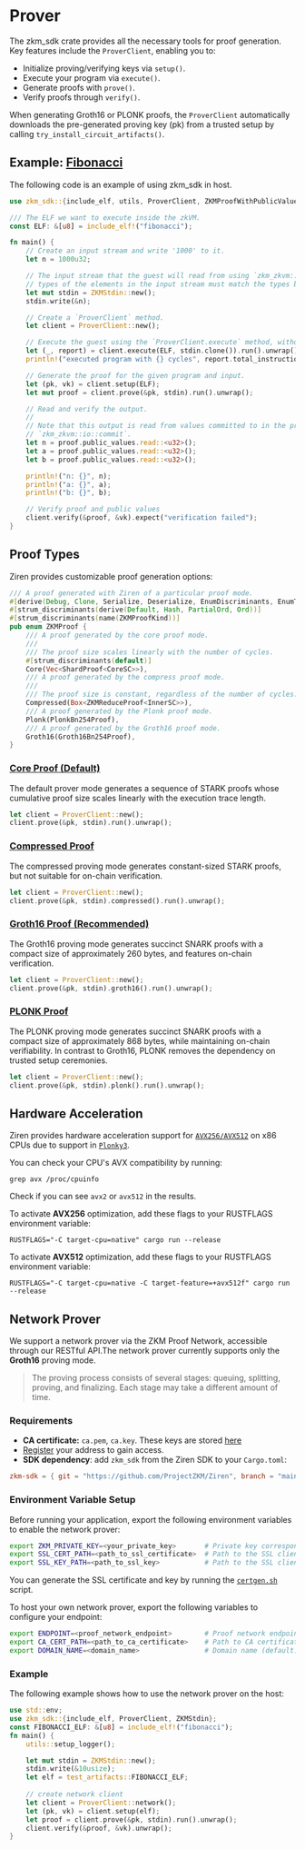 # Prover

The zkm_sdk crate provides all the necessary tools for proof generation. Key features include the `ProverClient`, enabling you to:
- Initialize proving/verifying keys via `setup()`.
- Execute your program via `execute()`.
- Generate proofs with `prove()`.
- Verify proofs through `verify()`.

When generating Groth16 or PLONK proofs, the `ProverClient` automatically downloads the pre-generated proving key (pk) from a trusted setup by calling `try_install_circuit_artifacts()`.

## Example: [Fibonacci](https://github.com/ProjectZKM/Ziren/blob/main/examples/fibonacci/host/src/main.rs)

The following code is an example of using zkm_sdk in host.

```rust
use zkm_sdk::{include_elf, utils, ProverClient, ZKMProofWithPublicValues, ZKMStdin};

/// The ELF we want to execute inside the zkVM.
const ELF: &[u8] = include_elf!("fibonacci");

fn main() {
    // Create an input stream and write '1000' to it.
    let n = 1000u32;

    // The input stream that the guest will read from using `zkm_zkvm::io::read`. Note that the
    // types of the elements in the input stream must match the types being read in the program.
    let mut stdin = ZKMStdin::new();
    stdin.write(&n);

    // Create a `ProverClient` method.
    let client = ProverClient::new();

    // Execute the guest using the `ProverClient.execute` method, without generating a proof.
    let (_, report) = client.execute(ELF, stdin.clone()).run().unwrap();
    println!("executed program with {} cycles", report.total_instruction_count());

    // Generate the proof for the given program and input.
    let (pk, vk) = client.setup(ELF);
    let mut proof = client.prove(&pk, stdin).run().unwrap();

    // Read and verify the output.
    //
    // Note that this output is read from values committed to in the program using
    // `zkm_zkvm::io::commit`.
    let n = proof.public_values.read::<u32>();
    let a = proof.public_values.read::<u32>();
    let b = proof.public_values.read::<u32>();

    println!("n: {}", n);
    println!("a: {}", a);
    println!("b: {}", b);

    // Verify proof and public values
    client.verify(&proof, &vk).expect("verification failed");
}
```

## Proof Types

Ziren provides customizable proof generation options:

```rust
/// A proof generated with Ziren of a particular proof mode.
#[derive(Debug, Clone, Serialize, Deserialize, EnumDiscriminants, EnumTryAs)]
#[strum_discriminants(derive(Default, Hash, PartialOrd, Ord))]
#[strum_discriminants(name(ZKMProofKind))]
pub enum ZKMProof {
    /// A proof generated by the core proof mode.
    ///
    /// The proof size scales linearly with the number of cycles.
    #[strum_discriminants(default)]
    Core(Vec<ShardProof<CoreSC>>),
    /// A proof generated by the compress proof mode.
    ///
    /// The proof size is constant, regardless of the number of cycles.
    Compressed(Box<ZKMReduceProof<InnerSC>>),
    /// A proof generated by the Plonk proof mode.
    Plonk(PlonkBn254Proof),
    /// A proof generated by the Groth16 proof mode.
    Groth16(Groth16Bn254Proof),
}
```

### [Core Proof (Default)](https://github.com/ProjectZKM/Ziren/blob/main/examples/fibonacci/host/src/main.rs)

The default prover mode generates a sequence of STARK proofs whose cumulative proof size scales linearly with the execution trace length.

```rust
let client = ProverClient::new();
client.prove(&pk, stdin).run().unwrap();
```

### [Compressed Proof](https://github.com/ProjectZKM/Ziren/blob/main/examples/fibonacci/host/bin/compressed.rs)

The compressed proving mode generates constant-sized STARK proofs, but not suitable for on-chain verification.

```rust
let client = ProverClient::new();
client.prove(&pk, stdin).compressed().run().unwrap();
```

### [Groth16 Proof (Recommended)](https://github.com/ProjectZKM/Ziren/blob/main/examples/fibonacci/host/bin/groth16_bn254.rs)

The Groth16 proving mode ​generates succinct SNARK proofs with a compact size of approximately 260 bytes, ​and features on-chain verification.

```rust
let client = ProverClient::new();
client.prove(&pk, stdin).groth16().run().unwrap();
```

### [PLONK Proof](https://github.com/ProjectZKM/Ziren/blob/main/examples/fibonacci/host/bin/plonk_bn254.rs)

The PLONK proving mode generates succinct SNARK proofs with a compact size of approximately 868 bytes, while maintaining on-chain verifiability. In contrast to Groth16, PLONK removes the dependency on trusted setup ceremonies.

```rust
let client = ProverClient::new();
client.prove(&pk, stdin).plonk().run().unwrap();
```

## Hardware Acceleration

Ziren provides hardware acceleration support for [`AVX256/AVX512`](https://en.wikipedia.org/wiki/Advanced_Vector_Extensions) on x86 CPUs due to support in [`Plonky3`](https://github.com/Plonky3/Plonky3).

You can check your CPU's AVX compatibility by running:

```shell
grep avx /proc/cpuinfo
```

Check if you can see `avx2` or `avx512` in the results.

To activate **AVX256** optimization, add these flags to your RUSTFLAGS environment variable:

```shell
RUSTFLAGS="-C target-cpu=native" cargo run --release
```

To activate **AVX512** optimization, add these flags to your RUSTFLAGS environment variable:

```shell
RUSTFLAGS="-C target-cpu=native -C target-feature=+avx512f" cargo run --release
```
## Network Prover
We support a network prover via the ZKM Proof Network, accessible through our RESTful API.The network prover currently supports only the **Groth16** proving mode.
>The proving process consists of several stages: queuing, splitting, proving, and finalizing.
Each stage may take a different amount of time.

### Requirements

- **CA certificate:** `ca.pem`, `ca.key`. These keys are stored [here](https://github.com/ProjectZKM/Ziren/tree/main/crates/sdk/tool)
- [Register](https://www.zkm.io/apply) your address to gain access.
- **SDK dependency**: add `zkm_sdk` from the Ziren SDK to your `Cargo.toml`:
```toml
zkm-sdk = { git = "https://github.com/ProjectZKM/Ziren", branch = "main" }
```
### Environment Variable Setup
Before running your application, export the following environment variables to enable the network prover:
```bash
export ZKM_PRIVATE_KEY=<your_private_key>       # Private key corresponding to your registered public key
export SSL_CERT_PATH=<path_to_ssl_certificate>  # Path to the SSL client certificate (e.g., ssl.pem)
export SSL_KEY_PATH=<path_to_ssl_key>           # Path to the SSL client private key (e.g., ssl.key)
```
You can generate the SSL certificate and key by running the [`certgen.sh`](https://github.com/ProjectZKM/Ziren/blob/main/crates/sdk/tool/certgen.sh) script.

To host your own network prover, export the following variables to configure your endpoint:
```bash
export ENDPOINT=<proof_network_endpoint>        # Proof network endpoint (default: https://152.32.186.45:20002)
export CA_CERT_PATH=<path_to_ca_certificate>    # Path to CA certificate (default: ca.pem)
export DOMAIN_NAME=<domain_name>                # Domain name (default: "stage")
```

### Example

The following example shows how to use the network prover on the host:

```rust
use std::env;
use zkm_sdk::{include_elf, ProverClient, ZKMStdin};
const FIBONACCI_ELF: &[u8] = include_elf!("fibonacci");
fn main() {
    utils::setup_logger();

    let mut stdin = ZKMStdin::new();
    stdin.write(&10usize);
    let elf = test_artifacts::FIBONACCI_ELF;
    
    // create network client
    let client = ProverClient::network();
    let (pk, vk) = client.setup(elf);
    let proof = client.prove(&pk, stdin).run().unwrap();
    client.verify(&proof, &vk).unwrap();
}
```
